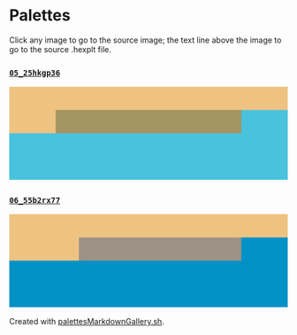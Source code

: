 # Palettes

Click any image to go to the source image; the text line above the image to go to the source .hexplt file.

### [`05_25hkgp36`](05_25hkgp36.hexplt)

[ ![05_25hkgp36.png](05_25hkgp36.png) ](05_25hkgp36.png)

### [`06_55b2rx77`](06_55b2rx77.hexplt)

[ ![06_55b2rx77.png](06_55b2rx77.png) ](06_55b2rx77.png)

Created with [palettesMarkdownGallery.sh](https://github.com/earthbound19/_ebDev/blob/master/scripts/imgAndVideo/palettesMarkdownGallery.sh).